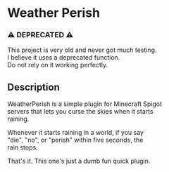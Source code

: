# Weather Perish

### ⚠️ DEPRECATED ⚠️  
This project is very old and never got much testing.  
I believe it uses a deprecated function.  
Do not rely on it working perfectly.  

## Description  

WeatherPerish is a simple plugin for Minecraft Spigot  
servers that lets you curse the skies when it starts  
raining.  

Whenever it starts raining in a world, if you say  
"die", "no", or "perish" within five seconds, the  
rain stops.  

That's it. This one's just a dumb fun quick plugin.
